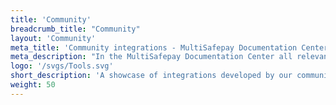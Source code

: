 ```yaml
---
title: 'Community'
breadcrumb_title: "Community"
layout: 'Community'
meta_title: 'Community integrations - MultiSafepay Documentation Center'
meta_description: "In the MultiSafepay Documentation Center all relevant information regarding our Plugins and API. As well as Support pages for Payment Method, Tools and General Questions. You can also find the contact details of our Support Team and Integration Team."
logo: '/svgs/Tools.svg'
short_description: 'A showcase of integrations developed by our community to help integrating MultiSafepay payments.'
weight: 50
---
```

